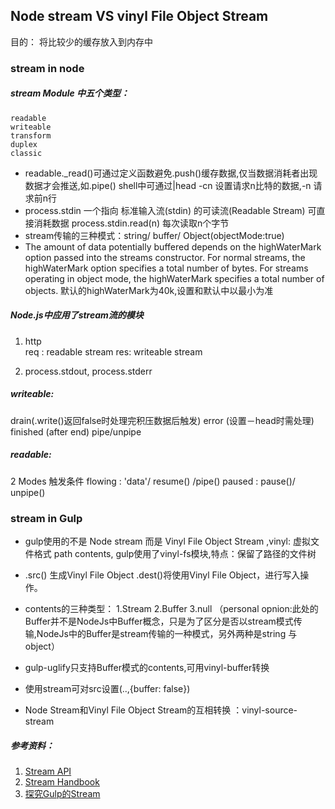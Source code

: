 
## Node stream VS vinyl File Object Stream

目的： 将比较少的缓存放入到内存中

### stream in node

##### stream Module 中五个类型：
    readable
    writeable
    transform
    duplex
    classic


* readable._read()可通过定义函数避免.push()缓存数据,仅当数据消耗者出现数据才会推送,如.pipe() shell中可通过|head -cn 设置请求n比特的数据,-n 请求前n行
* process.stdin 一个指向 标准输入流(stdin) 的可读流(Readable Stream) 可直接消耗数据
    process.stdin.read(n) 每次读取n个字节
* stream传输的三种模式：string/ buffer/ Object(objectMode:true)
* The amount of data potentially buffered depends on the highWaterMark option passed into the streams constructor. For normal streams, the highWaterMark option specifies a total number of bytes. For streams operating in object mode, the highWaterMark specifies a total number of objects. 默认的highWaterMark为40k,设置和默认中以最小为准


##### Node.js中应用了stream流的模块
1. http   
req : readable stream 
res: writeable stream

2. process.stdout, process.stderr
 

##### writeable:
drain(.write()返回false时处理完积压数据后触发)
error (设置－head时需处理)
finished  (after end)
pipe/unpipe

##### readable:
2 Modes 触发条件
    flowing : 'data'/ resume() /pipe()
    paused : pause()/ unpipe()



### stream in Gulp

* gulp使用的不是 Node stream 而是 Vinyl File Object Stream ,vinyl: 虚拟文件格式 path contents, gulp使用了vinyl-fs模块,特点：保留了路径的文件树

* .src() 生成Vinyl File Object .dest()将使用Vinyl File Object，进行写入操作。

* contents的三种类型：
1.Stream 2.Buffer 3.null
（personal opnion:此处的Buffer并不是NodeJs中Buffer概念，只是为了区分是否以stream模式传输,NodeJs中的Buffer是stream传输的一种模式，另外两种是string 与 object）

* gulp-uglify只支持Buffer模式的contents,可用vinyl-buffer转换
* 使用stream可对src设置(..,{buffer: false})
* Node Stream和Vinyl File Object Stream的互相转换 ：vinyl-source-stream




##### 参考资料：
1. [Stream API](https://nodejs.org/api/stream.html)
2. [Stream Handbook](https://github.com/substack/stream-handbook)
3. [探究Gulp的Stream](https://segmentfault.com/a/1190000003770541)

